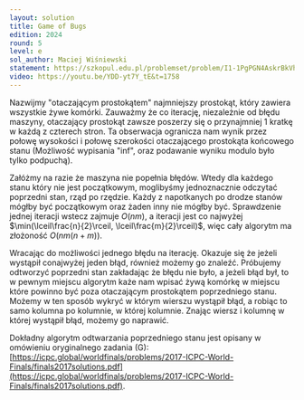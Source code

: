 ```yaml
---
layout: solution
title: Game of Bugs
edition: 2024
round: 5
level: e
sol_author: Maciej Wiśniewski
statement: https://szkopul.edu.pl/problemset/problem/I1-1PgPGN4AskrBkVhwZ_O5E/site/
video: https://youtu.be/YDD-yt7Y_tE&t=1758
---
```


Nazwijmy "otaczającym prostokątem" najmniejszy prostokąt, który zawiera wszystkie żywe komórki.
Zauważmy że co iterację, niezależnie od błędu maszyny, otaczający prostokąt zawsze poszerzy się
o przynajmniej 1 kratkę w każdą z czterech stron. Ta obserwacja ogranicza nam wynik przez połowę
wysokości i połowę szerokości otaczającego prostokąta końcowego stanu (Możliwość wypisania "inf",
oraz podawanie wyniku modulo było tylko podpuchą).

Załóżmy na razie że maszyna nie popełnia błędów. Wtedy dla każdego stanu który nie jest początkowym,
moglibyśmy jednoznacznie odczytać poprzedni stan, rząd po rzędzie. Każdy z napotkanych po drodze stanów
mógłby być początkowym oraz żaden inny nie mógłby być. Sprawdzenie jednej iteracji wstecz zajmuje $O(nm)$,
a iteracji jest co najwyżej $\min(\lceil\frac{n}{2}\rceil, \lceil\frac{m}{2}\rceil)$, więc cały algorytm ma
złożoność $O(nm (n+m))$.

Wracając do możliwości jednego błędu na iterację. Okazuje się że jeżeli wystąpił conajwyżej jeden błąd, również
możemy go znaleźć. Próbujemy odtworzyć poprzedni stan zakładając że błędu nie było, a jeżeli błąd był, to w pewnym miejscu
algorytm każe nam wpisać żywą komórkę w miejscu które powinno być poza otaczającym prostokątem poprzedniego stanu.
Możemy w ten sposób wykryć w którym wierszu wystąpił błąd, a robiąc to samo kolumna po kolumnie, w której kolumnie. 
Znając wiersz i kolumnę w której wystąpił błąd, możemy go naprawić.


Dokładny algorytm odtwarzania poprzedniego stanu jest opisany w omówieniu oryginalnego zadania (G): 
[https://icpc.global/worldfinals/problems/2017-ICPC-World-Finals/finals2017solutions.pdf](https://icpc.global/worldfinals/problems/2017-ICPC-World-Finals/finals2017solutions.pdf).
